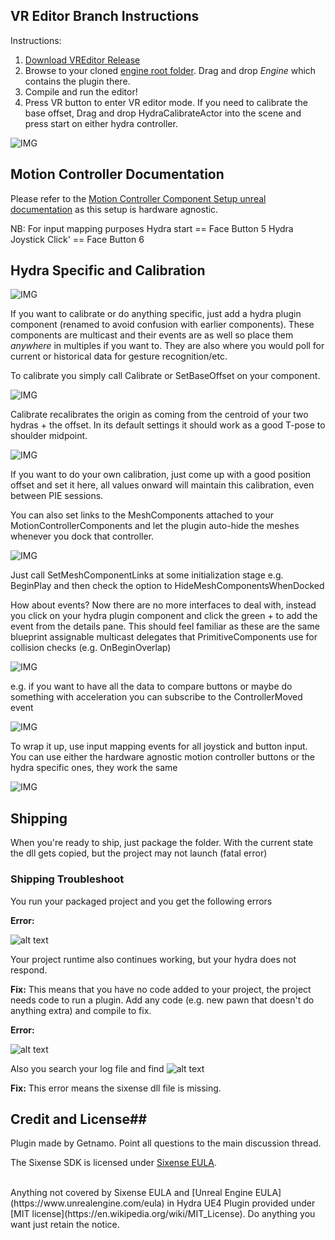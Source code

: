 ## VR Editor Branch Instructions

Instructions:

 1.	[Download VREditor Release](https://github.com/getnamo/hydra-ue4/releases)
 2.	Browse to your cloned [engine root folder](https://github.com/EpicGames/UnrealEngine/tree/dev-vr-editor). Drag and drop *Engine* which contains the plugin there.
 3.    Compile and run the editor!
 4.    Press VR button to enter VR editor mode. If you need to calibrate the base offset, Drag and drop HydraCalibrateActor into the scene and press start on either hydra controller.


![IMG](http://i.imgur.com/aIMygUi.png)


## Motion Controller Documentation ##

Please refer to the [Motion Controller Component Setup unreal documentation](https://docs.unrealengine.com/latest/INT/Platforms/VR/MotionController/index.html) as this setup is hardware agnostic.

NB:
For input mapping purposes
Hydra start == Face Button 5
Hydra Joystick Click' == Face Button 6

## Hydra Specific and Calibration ##

![IMG](http://i.imgur.com/tTiZ3NI.png)

If you want to calibrate or do anything specific, just add a hydra plugin component (renamed to avoid confusion with earlier components). These components are multicast and their events are as well so place them *anywhere* in multiples if you want to. They are also where you would poll for current or historical data for gesture recognition/etc.

To calibrate you simply call Calibrate or SetBaseOffset on your component.

![IMG](http://i.imgur.com/BAyjapm.png)

Calibrate recalibrates the origin as coming from the centroid of your two hydras + the offset. In its default settings it should work as a good T-pose to shoulder midpoint.

![IMG](http://i.imgur.com/y82yzEv.png)

If you want to do your own calibration, just come up with a good position offset and set it here, all values onward will maintain this calibration, even between PIE sessions.

You can also set links to the MeshComponents attached to your MotionControllerComponents and let the plugin auto-hide the meshes whenever you dock that controller.

![IMG](http://i.imgur.com/coPNZTx.png)

Just call SetMeshComponentLinks at some initialization stage e.g. BeginPlay and then check the option to HideMeshComponentsWhenDocked



How about events? Now there are no more interfaces to deal with, instead you click on your hydra plugin component and click the green + to add the event from the details pane. This should feel familiar as these are the same blueprint assignable multicast delegates that PrimitiveComponents use for collision checks (e.g. OnBeginOverlap)

![IMG](http://i.imgur.com/YpEA2da.png)

e.g. if you want to have all the data to compare buttons or maybe do something with acceleration you can subscribe to the ControllerMoved event

![IMG](http://i.imgur.com/2MyKAHq.png)

To wrap it up, use input mapping events for all joystick and button input. You can use either the hardware agnostic motion controller buttons or the hydra specific ones, they work the same

![IMG](http://i.imgur.com/DvQDz0E.png)

## Shipping ##

When you're ready to ship, just package the folder. With the current state the dll gets copied, but the project may not launch (fatal error)

### Shipping Troubleshoot ###

You run your packaged project and you get the following errors

**Error:**

![alt text](http://i.imgur.com/IEIk7Rm.png "No Code Project Error")

Your project runtime also continues working, but your hydra does not respond.

**Fix:** This means that you have no code added to your project, the project needs code to run a plugin. Add any code (e.g. new pawn that doesn't do anything extra) and compile to fix.

**Error:**

![alt text](http://i.imgur.com/j4UAp8t.png "DLL not found Error")

Also you search your log file and find 
![alt text](http://i.imgur.com/jy6nsmX.png "Log of DLL not found Error")

**Fix:** This error means the sixense dll file is missing.

## Credit and License##
Plugin made by Getnamo. Point all questions to the main discussion thread.

The Sixense SDK is licensed under [Sixense EULA](http://sixense.com/eula).

<br />
Anything not covered by Sixense EULA and [Unreal Engine EULA](https://www.unrealengine.com/eula) in <span property="dct:title">Hydra UE4 Plugin</span> provided under [MIT license](https://en.wikipedia.org/wiki/MIT_License). Do anything you want just retain the notice.
